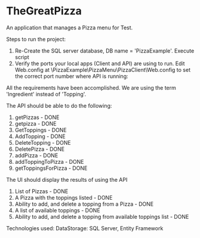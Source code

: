 # TheGreatPizza
An application that manages a Pizza menu for Test.

Steps to run the project: 
1. Re-Create the SQL server database, DB name = 'PizzaExample'. Execute script 
2. Verify the ports your local apps (Client and API) are using to run. Edit Web.config at \PizzaExample\PizzaMenu\PizzaClient\Web.config to set the correct port number where API is running: <add key="ServiceUrl" value="http://localhost:49789/"></add>



All the requirements have been accomplished. We are using the term 'Ingredient' instead of 'Topping'.

The API should be able to do the following:
1.	getPizzas - DONE
2.	getpizza - DONE
3.	GetToppings - DONE
4.	AddTopping - DONE
5.	DeleteTopping - DONE
6.	DeletePizza - DONE
7.	addPizza - DONE
8.	addToppingToPizza - DONE
9.	getToppingsForPizza - DONE

The UI should display the results of using the API 
1.	List of Pizzas - DONE
2.	A Pizza with the toppings listed  - DONE
3.	Ability to add, and delete a topping from a Pizza - DONE
4.	A list of available toppings - DONE
5.	Ability to add, and delete a topping from available toppings list - DONE

Technologies used:
DataStorage: SQL Server, Entity Framework
